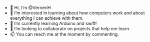 - 👋 Hi, I’m @VerneriH
- 👀 I’m interested in learning about how computers work and about everything I can achieve with them.  
- 🌱 I’m currently learning Arduino and swift!
- 💞️ I’m looking to collaborate on projects that help me learn.
- 📫 You can reach me at the moment by commenting.

<!---
VerneriH/VerneriH is a ✨ special ✨ repository because its `README.md` (this file) appears on your GitHub profile.
You can click the Preview link to take a look at your changes.
--->
